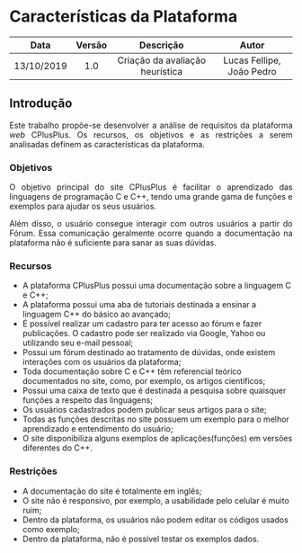 # Características da Plataforma

| Data       | Versão | Descrição            | Autor             |
|:----------:|:------:|:--------------------:|:-----------------:|
| 13/10/2019 | 1.0 | Criação da avaliação heurística  | Lucas Fellipe,  João Pedro|

## Introdução

<p align="justify"> Este trabalho propõe-se desenvolver a análise de requisitos da plataforma <i>web</i> CPlusPlus. Os recursos, os objetivos e as restrições a serem analisadas definem as características da plataforma.</p>

### Objetivos

<p align="justify"> O objetivo principal do site CPlusPlus é facilitar o aprendizado das linguagens de programação C e C++, tendo uma grande gama de funções e exemplos para ajudar os seus usuários.</p>

<p align="justify"> Além disso, o usuário consegue interagir com outros usuários a partir do Fórum. Essa comunicação geralmente ocorre quando a documentação na plataforma não é suficiente para sanar as suas dúvidas.</p>

### Recursos

* A plataforma CPlusPlus possui uma documentação sobre a linguagem C e C++;
* A plataforma possui uma aba de tutoriais destinada a ensinar a linguagem C++ do básico ao avançado;
* É possível realizar um cadastro para ter acesso ao fórum e fazer publicações. O cadastro pode ser realizado via Google, Yahoo ou utilizando seu e-mail pessoal;
* Possui um fórum destinado ao tratamento de dúvidas, onde existem interações com os usuários da plataforma;
* Toda documentação sobre C e C++ têm referencial teórico documentados no site, como, por exemplo, os artigos científicos;
* Possui uma caixa de texto que é destinada a pesquisa sobre quaisquer funções a respeito das linguagens;
* Os usuários cadastrados podem publicar seus artigos para o site;
* Todas as funções descritas no site possuem um exemplo para o melhor aprendizado e entendimento do usuário;
* O site disponibiliza alguns exemplos de aplicações(funções) em versões diferentes do C++.

### Restrições

* A documentação do site é totalmente em inglês;
* O site não é responsivo, por exemplo, a usabilidade pelo celular é muito ruim;
* Dentro da plataforma, os usuários não podem editar os códigos usados como exemplo;
* Dentro da plataforma, não é possível testar os exemplos dados.

<!DOCTYPE html>
<html>
<head>
<style src='docs/docs/assets/css/table.css'>
</style>
<link rel="stylesheet" href="docs/assets/css/table.css">
</head>
